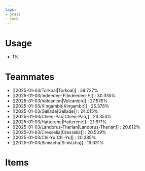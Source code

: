 ```yaml
---
tags:
- grass
- rock
---
```

# Usage
- 1%
# Teammates
- [[2025-01-03/Torkoal|Torkoal]] : 39.727%
- [[2025-01-03/Indeedee-F|Indeedee-F]] : 30.335%
- [[2025-01-03/Volcanion|Volcanion]] : 27.576%
- [[2025-01-03/Kingambit|Kingambit]] : 25.378%
- [[2025-01-03/Gallade|Gallade]] : 24.015%
- [[2025-01-03/Chien-Pao|Chien-Pao]] : 23.353%
- [[2025-01-03/Hatterene|Hatterene]] : 21.671%
- [[2025-01-03/Landorus-Therian|Landorus-Therian]] : 20.812%
- [[2025-01-03/Cresselia|Cresselia]] : 20.509%
- [[2025-01-03/Chi-Yu|Chi-Yu]] : 20.285%
- [[2025-01-03/Sinistcha|Sinistcha]] : 19.631%
# Items